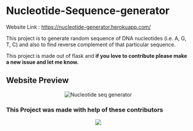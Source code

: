 # Nucleotide-Sequence-generator

Website  Link : https://nucleotide-generator.herokuapp.com/

This project is to generate random sequence of DNA nucleotides (i.e. A, G, T, C) and also to find reverse complement of that particular sequence.

This project is made out of flask and **if you love to contribute please make a new issue and let me know.**

## Website Preview

<p align="center">
        <img src="https://i.imgur.com/M8rcczr.png" title="Nucleotide seq generator">
</p>

### This Project was made with help of these contributors

<p align="center">
        <a href="https://github.com/logan1x/Nucleotide-Sequence-generator/graphs/contributors">
                <img src="https://contributors-img.web.app/image?repo=logan1x/Nucleotide-Sequence-generator" />
        </a>
</p>
